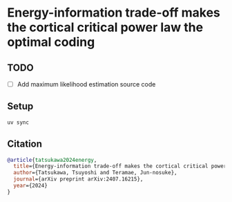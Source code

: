 # Energy-information trade-off makes the cortical critical power law the optimal coding

## TODO

- [ ] Add maximum likelihood estimation source code

## Setup

```sh
uv sync
```

## Citation

```bibtex
@article{tatsukawa2024energy,
  title={Energy-information trade-off makes the cortical critical power law the optimal coding},
  author={Tatsukawa, Tsuyoshi and Teramae, Jun-nosuke},
  journal={arXiv preprint arXiv:2407.16215},
  year={2024}
}
```

